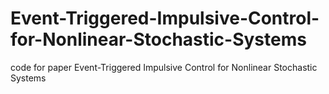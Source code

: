 # Event-Triggered-Impulsive-Control-for-Nonlinear-Stochastic-Systems
code for paper Event-Triggered Impulsive Control for Nonlinear Stochastic Systems
